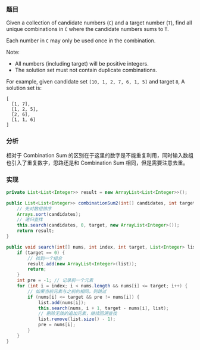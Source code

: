 ### 题目

Given a collection of candidate numbers (`C`) and a target number (`T`), find all unique combinations in `C` where the candidate numbers sums to `T`.

Each number in `C` may only be used once in the combination.

Note:

- All numbers (including target) will be positive integers.
- The solution set must not contain duplicate combinations.

For example, given candidate set `[10, 1, 2, 7, 6, 1, 5]` and target `8`, 
A solution set is: 

```
[
  [1, 7],
  [1, 2, 5],
  [2, 6],
  [1, 1, 6]
]
```

### 分析

相对于 Combination Sum 的区别在于这里的数字是不能重复利用，同时输入数组也引入了重复数字，思路还是和 Combination Sum 相同，但是需要注意去重。

### 实现

```java
private List<List<Integer>> result = new ArrayList<List<Integer>>();

public List<List<Integer>> combinationSum2(int[] candidates, int target) {
    // 先对数组排序
    Arrays.sort(candidates);
    // 递归查找
    this.search(candidates, 0, target, new ArrayList<Integer>());
    return result;
}

public void search(int[] nums, int index, int target, List<Integer> list) {
    if (target == 0) {
        // 找到一个组合
        result.add(new ArrayList<Integer>(list));
        return;
    }
    int pre = -1; // 记录前一个元素
    for (int i = index; i < nums.length && nums[i] <= target; i++) {
        // 如果当前元素与之前的相同，则跳过
        if (nums[i] <= target && pre != nums[i]) {
            list.add(nums[i]);
            this.search(nums, i + 1, target - nums[i], list);
            // 删除无效的追加元素，继续回溯查找
            list.remove(list.size() - 1);
            pre = nums[i];
        }
    }
}
```